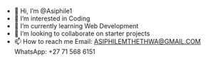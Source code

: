 - 👋 Hi, I’m @Asiphile1
- 👀 I’m interested in Coding
- 🌱 I’m currently learning Web Development
- 💞️ I’m looking to collaborate on starter projects
- 📫 How to reach me Email: ASIPHILEMTHETHWA@GMAIL.COM  WhatsApp: +27 71 568 6151

<!---
Asiphile1/Asiphile1 is a ✨ special ✨ repository because its `README.md` (this file) appears on your GitHub profile.
You can click the Preview link to take a look at your changes.
--->

